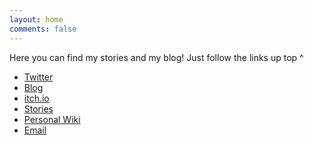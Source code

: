```yaml
---
layout: home
comments: false
---
```


Here you can find my stories and my blog! Just follow the links up top ^

<ul class="fa-ul main-list">
  <li class="main-list-item">
    <span class="fa fa-twitter fa-lg main-list-item-icon"></span>
    <a href="https://twitter.com/wychwitch">Twitter</a>
  </li>
  <li class="main-list-item">
    <span class="fa fa-tumblr fa-lg main-list-item-icon"></span>
    <a href="https://wychwitch.tumblr.com/">Blog</a>
  </li>
  <li class="main-list-item">
    <span class="fa fa-gamepad fa-lg main-list-item-icon"></span>
    <a href="https://wychwitch.itch.io/">itch.io</a>
  </li>
  <li class="main-list-item">
    <span class="fa fa-pencil fa-lg main-list-item-icon"></span>
    <a href="http://stories.wychwit.ch">Stories</a>
  </li>
  <li class="main-list-item">
    <span class="fa fa-book fa-lg main-list-item-icon"></span>
    <a href="http://wiki.wychwit.ch">Personal Wiki</a>
  </li>
  <li class="main-list-item">
    <span class="fa fa-envelope-o fa-lg main-list-item-icon"></span>
    <a href="mailto:wytchwitchcraft@gmail.com">Email</a>
  </li>
</ul>




